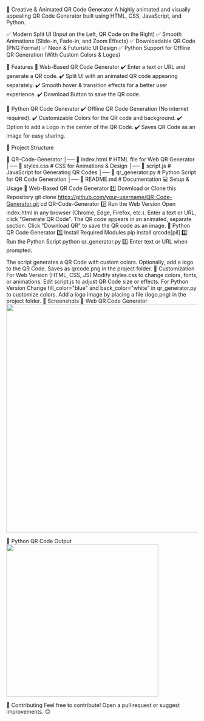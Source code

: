 📌 Creative & Animated QR Code Generator
A highly animated and visually appealing QR Code Generator built using HTML, CSS, JavaScript, and Python.

✅ Modern Split UI (Input on the Left, QR Code on the Right)
✅ Smooth Animations (Slide-in, Fade-in, and Zoom Effects)
✅ Downloadable QR Code (PNG Format)
✅ Neon & Futuristic UI Design
✅ Python Support for Offline QR Generation (With Custom Colors & Logos)

🚀 Features
🔹 Web-Based QR Code Generator
✔️ Enter a text or URL and generate a QR code.
✔️ Split UI with an animated QR code appearing separately.
✔️ Smooth hover & transition effects for a better user experience.
✔️ Download Button to save the QR code.

🔹 Python QR Code Generator
✔️ Offline QR Code Generation (No internet required).
✔️ Customizable Colors for the QR code and background.
✔️ Option to add a Logo in the center of the QR Code.
✔️ Saves QR Code as an image for easy sharing.

📂 Project Structure

📁 QR-Code-Generator
│── 📄 index.html      # HTML file for Web QR Generator
│── 📄 styles.css      # CSS for Animations & Design
│── 📄 script.js       # JavaScript for Generating QR Codes
│── 📄 qr_generator.py # Python Script for QR Code Generation
│── 📄 README.md       # Documentation
💻 Setup & Usage
🔹 Web-Based QR Code Generator
1️⃣ Download or Clone this Repository
git clone https://github.com/your-username/QR-Code-Generator.git
cd QR-Code-Generator
2️⃣ Run the Web Version
Open index.html in any browser (Chrome, Edge, Firefox, etc.).
Enter a text or URL, click "Generate QR Code".
The QR code appears in an animated, separate section.
Click "Download QR" to save the QR code as an image.
🔹 Python QR Code Generator
1️⃣ Install Required Modules
pip install qrcode[pil]
2️⃣ Run the Python Script
python qr_generator.py
3️⃣ Enter text or URL when prompted.

The script generates a QR Code with custom colors.
Optionally, add a logo to the QR Code.
Saves as qrcode.png in the project folder.
🎨 Customization
For Web Version (HTML, CSS, JS)
Modify styles.css to change colors, fonts, or animations.
Edit script.js to adjust QR Code size or effects.
For Python Version
Change fill_color="blue" and back_color="white" in qr_generator.py to customize colors.
Add a logo image by placing a file (logo.png) in the project folder.
📸 Screenshots
🔹 Web QR Code Generator
<img src="screenshot-web.png" width="600px">

🔹 Python QR Code Output
<img src="screenshot-python.png" width="400px">

📌 Contributing
Feel free to contribute! Open a pull request or suggest improvements. 😊
